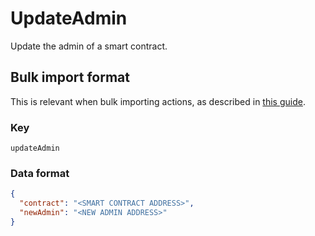 # UpdateAdmin

Update the admin of a smart contract.

## Bulk import format

This is relevant when bulk importing actions, as described in [this
guide](https://github.com/DA0-DA0/dao-dao-ui/wiki/Bulk-importing-actions).

### Key

`updateAdmin`

### Data format

```json
{
  "contract": "<SMART CONTRACT ADDRESS>",
  "newAdmin": "<NEW ADMIN ADDRESS>"
}
```

